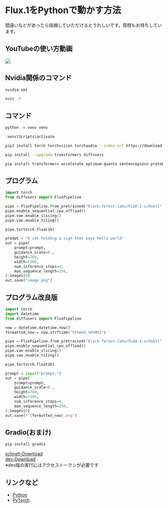 
# Flux.1をPythonで動かす方法

間違いなどがあったら指摘していただけるとうれしいです。質問もお待ちしています。

## YouTubeの使い方動画
[![](https://img.youtube.com/vi/QWgKL8-F2Bw/0.jpg)](https://www.youtube.com/watch?v=QWgKL8-F2Bw)



## Nvidia関係のコマンド

```bash
nvidia-smi
```

```bash
nvcc -V
```

## コマンド

```bash
python -m venv venv
```

```bash
.venv\Scripts\activate
```

```bash
pip3 install torch torchvision torchaudio --index-url https://download.pytorch.org/whl/cu124
```

```bash
pip install --upgrade transformers diffusers
```

```bash
pip install transformers accelerate optimum-quanto sentencepiece protobuf
```

## プログラム

```python
import torch
from diffusers import FluxPipeline

pipe = FluxPipeline.from_pretrained("black-forest-labs/FLUX.1-schnell", torch_dtype=torch.bfloat16)
pipe.enable_sequential_cpu_offload()
pipe.vae.enable_slicing()
pipe.vae.enable_tiling()

pipe.to(torch.float16)

prompt = "A cat holding a sign that says hello world"
out = pipe(
    prompt=prompt,
    guidance_scale=0.,
    height=768,
    width=1360,
    num_inference_steps=4,
    max_sequence_length=256,
).images[0]
out.save("image.png")
```

## プログラム改良版

```python
import torch
import datetime
from diffusers import FluxPipeline

now = datetime.datetime.now()
formatted_now = now.strftime("%Y%m%d_%H%M%S")

pipe = FluxPipeline.from_pretrained("black-forest-labs/FLUX.1-schnell", torch_dtype=torch.bfloat16)
pipe.enable_sequential_cpu_offload()
pipe.vae.enable_slicing()
pipe.vae.enable_tiling()

pipe.to(torch.float16)

prompt = input("prompt:")
out = pipe(
    prompt=prompt,
    guidance_scale=0.,
    height=768,
    width=1360,
    num_inference_steps=4,
    max_sequence_length=256,
).images[0]
out.save(f"{formatted_now}.png")
```

## Gradio(おまけ)

```bash
pip install gradio
```

[schnell-Download](./app-gra.py)  
[dev-Download](./app-gra-dev.py)  
※dev版の実行にはアクセストークンが必要です

## リンクなど

* [Python](https://www.python.org/)
* [PyTorch](https://pytorch.org/)
